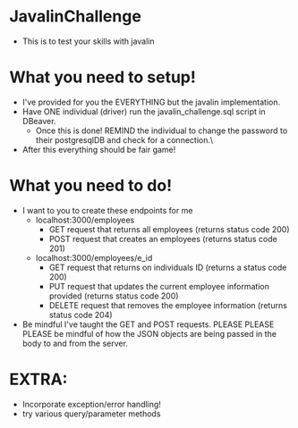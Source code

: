 # JavalinChallenge

-   This is to test your skills with javalin

# What you need to setup!

-   I've provided for you the EVERYTHING but the javalin implementation.
-   Have ONE individual (driver) run the javalin_challenge.sql script in DBeaver.
    -   Once this is done! REMIND the individual to change the password to their postgresqlDB and check for a connection.\
-   After this everything should be fair game!

# What you need to do!

-   I want to you to create these endpoints for me
    -   localhost:3000/employees
        -   GET request that returns all employees (returns status code 200)
        -   POST request that creates an employees (returns status code 201)
    -   localhost:3000/employees/e_id
        -   GET request that returns on individuals ID (returns a status code 200)
        -   PUT request that updates the current employee information provided (returns status code 200)
        -   DELETE request that removes the employee information (returns status code 204)
-   Be mindful I've taught the GET and POST requests. PLEASE PLEASE PLEASE be mindful of how the JSON objects are being passed in the body to and from the server.

# EXTRA:

-   Incorporate exception/error handling!
-   try various query/parameter methods

